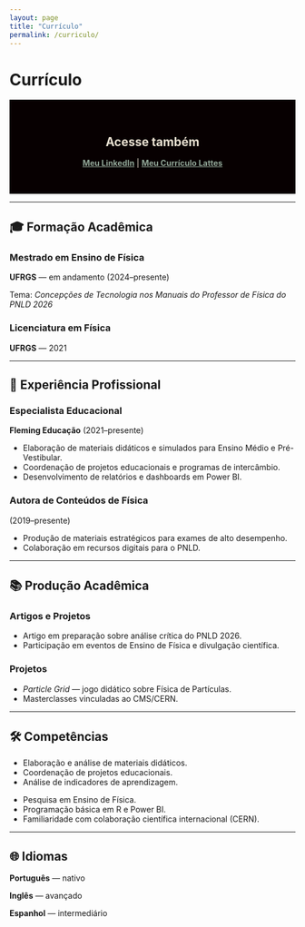 ```yaml
---
layout: page
title: "Currículo"
permalink: /curriculo/
---
```


# Currículo

<section class="feature" style="background:#070001; color:#E9E0D1; padding:2rem; text-align:center;">
  <h2 style="margin-bottom:1rem;">Acesse também</h2>
  <p>
    <a href="https://www.linkedin.com/in/seuusuario" target="_blank" style="color:#91A798; font-weight:700;">Meu LinkedIn</a> | 
    <a href="http://lattes.cnpq.br/seu-id-lattes" target="_blank" style="color:#91A798; font-weight:700;">Meu Currículo Lattes</a>
  </p>
</section>

---

## 🎓 Formação Acadêmica
<div class="grid">
  <div>
    <h3>Mestrado em Ensino de Física</h3>
    <p><strong>UFRGS</strong> — em andamento (2024–presente)</p>
    <p>Tema: <em>Concepções de Tecnologia nos Manuais do Professor de Física do PNLD 2026</em></p>
  </div>
  <div>
    <h3>Licenciatura em Física</h3>
    <p><strong>UFRGS</strong> — 2021</p>
  </div>
</div>

---

## 💼 Experiência Profissional
<div class="grid">
  <div>
    <h3>Especialista Educacional</h3>
    <p><strong>Fleming Educação</strong> (2021–presente)</p>
    <ul>
      <li>Elaboração de materiais didáticos e simulados para Ensino Médio e Pré-Vestibular.</li>
      <li>Coordenação de projetos educacionais e programas de intercâmbio.</li>
      <li>Desenvolvimento de relatórios e dashboards em Power BI.</li>
    </ul>
  </div>
  <div>
    <h3>Autora de Conteúdos de Física</h3>
    <p>(2019–presente)</p>
    <ul>
      <li>Produção de materiais estratégicos para exames de alto desempenho.</li>
      <li>Colaboração em recursos digitais para o PNLD.</li>
    </ul>
  </div>
</div>

---

## 📚 Produção Acadêmica
<div class="grid">
  <div>
    <h3>Artigos e Projetos</h3>
    <ul>
      <li>Artigo em preparação sobre análise crítica do PNLD 2026.</li>
      <li>Participação em eventos de Ensino de Física e divulgação científica.</li>
    </ul>
  </div>
  <div>
    <h3>Projetos</h3>
    <ul>
      <li><em>Particle Grid</em> — jogo didático sobre Física de Partículas.</li>
      <li>Masterclasses vinculadas ao CMS/CERN.</li>
    </ul>
  </div>
</div>

---

## 🛠️ Competências
<div class="grid">
  <div>
    <ul>
      <li>Elaboração e análise de materiais didáticos.</li>
      <li>Coordenação de projetos educacionais.</li>
      <li>Análise de indicadores de aprendizagem.</li>
    </ul>
  </div>
  <div>
    <ul>
      <li>Pesquisa em Ensino de Física.</li>
      <li>Programação básica em R e Power BI.</li>
      <li>Familiaridade com colaboração científica internacional (CERN).</li>
    </ul>
  </div>
</div>

---

## 🌐 Idiomas
<div class="grid">
  <div>
    <p><strong>Português</strong> — nativo</p>
    <p><strong>Inglês</strong> — avançado</p>
  </div>
  <div>
    <p><strong>Espanhol</strong> — intermediário</p>
  </div>
</div>
